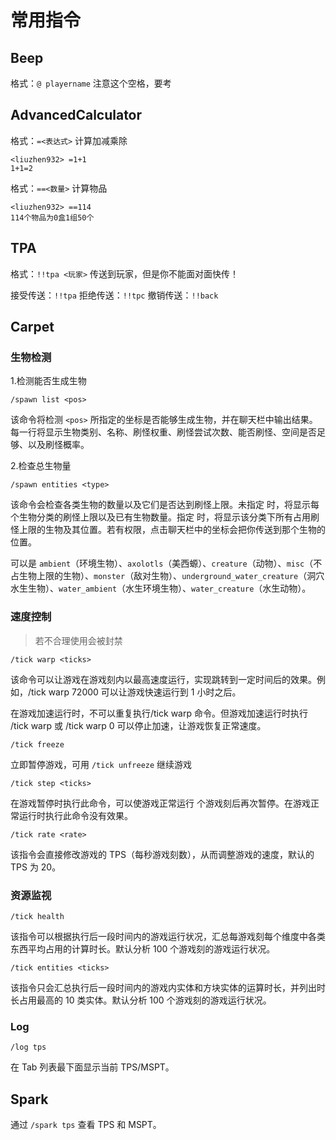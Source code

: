 # 常用指令

## Beep
格式：`@ playername` 注意这个空格，要考

## AdvancedCalculator

格式：`=<表达式>` 计算加减乘除

```
<liuzhen932> =1+1
1+1=2
```

格式：`==<数量>` 计算物品

```
<liuzhen932> ==114
114个物品为0盒1组50个
```

## TPA

格式：`!!tpa <玩家>` 传送到玩家，但是你不能面对面快传！

接受传送：`!!tpa` 拒绝传送：`!!tpc` 撤销传送：`!!back`

## Carpet
### 生物检测

1.检测能否生成生物

`/spawn list <pos>`

该命令将检测 `<pos>` 所指定的坐标是否能够生成生物，并在聊天栏中输出结果。每一行将显示生物类别、名称、刷怪权重、刷怪尝试次数、能否刷怪、空间是否足够、以及刷怪概率。

2.检查总生物量

`/spawn entities <type>`

该命令会检查各类生物的数量以及它们是否达到刷怪上限。未指定 <type> 时，将显示每个生物分类的刷怪上限以及已有生物数量。指定 <type> 时，将显示该分类下所有占用刷怪上限的生物及其位置。若有权限，点击聊天栏中的坐标会把你传送到那个生物的位置。

<type> 可以是 `ambient`（环境生物）、`axolotls`（美西螈）、`creature`（动物）、`misc`（不占生物上限的生物）、`monster`（敌对生物）、`underground_water_creature`（洞穴水生生物）、`water_ambient`（水生环境生物）、`water_creature`（水生动物）。

### 速度控制

> 若不合理使用会被封禁

`/tick warp <ticks>`

该命令可以让游戏在<ticks>游戏刻内以最高速度运行，实现跳转到一定时间后的效果。例如，/tick warp 72000 可以让游戏快速运行到 1 小时之后。

在游戏加速运行时，不可以重复执行/tick warp 命令。但游戏加速运行时执行 /tick warp 或 /tick warp 0 可以停止加速，让游戏恢复正常速度。

`/tick freeze`

立即暂停游戏，可用 `/tick unfreeze` 继续游戏

`/tick step <ticks>`

在游戏暂停时执行此命令，可以使游戏正常运行 <ticks> 个游戏刻后再次暂停。在游戏正常运行时执行此命令没有效果。

`/tick rate <rate>`

该指令会直接修改游戏的 TPS（每秒游戏刻数），从而调整游戏的速度，默认的 TPS 为 20。

### 资源监视

`/tick health`

该指令可以根据执行后一段时间内的游戏运行状况，汇总每游戏刻每个维度中各类东西平均占用的计算时长。默认分析 100 个游戏刻的游戏运行状况。

`/tick entities <ticks>`

该指令只会汇总执行后一段时间内的游戏内实体和方块实体的运算时长，并列出时长占用最高的 10 类实体。默认分析 100 个游戏刻的游戏运行状况。

### Log

`/log tps`

在 Tab 列表最下面显示当前 TPS/MSPT。

## Spark

通过 `/spark tps` 查看 TPS 和 MSPT。